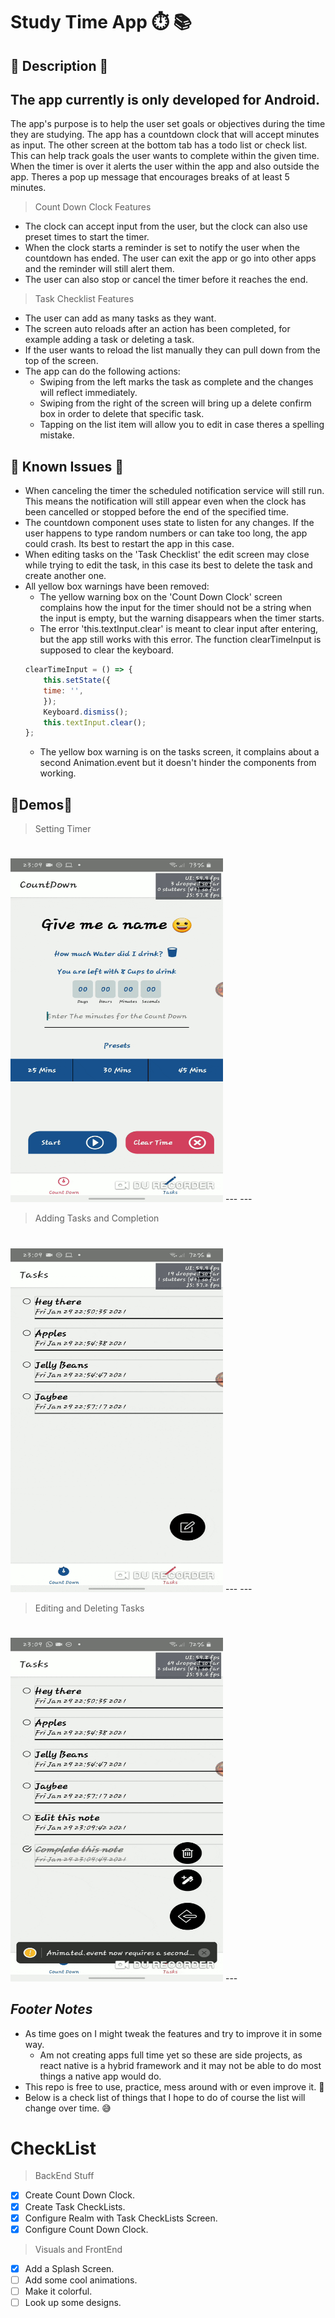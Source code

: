 # **Study Time App** ⏱️ 📚

## 📓 Description 📓
**The app currently is only developed for Android.**
---
The app's purpose is to help the user set goals or objectives during the time they are studying. The app has a countdown clock that will accept minutes as input. The other screen at the bottom tab has a todo list or check list. This can help track goals the user wants to complete within the given time. When the timer is over it alerts the user within the app and also outside the app. Theres a pop up message that encourages breaks of at least 5 minutes.
>Count Down Clock Features
* The clock can accept input from the user, but the clock can also use preset times to start the timer.
* When the clock starts a reminder is set to notify the user when the countdown has ended. The user can exit the app or go into other apps and the reminder will still alert them.
* The user can also stop or cancel the timer before it reaches the end.

>Task Checklist Features
* The user can add as many tasks as they want.
* The screen auto reloads after an action has been completed, for example adding a task or deleting a task.
* If the user wants to reload the list manually they can pull down from the top of the screen.
* The app can do the following actions: 
    * Swiping from the left marks the task as complete and the changes will reflect immediately.
    * Swiping from the right of the screen will bring up a delete confirm box in order to delete that specific task.
    * Tapping on the list item will allow you to edit in case theres a spelling mistake. 

## 🚧 **Known Issues** 🚧
* When canceling the timer the scheduled notification service will still run. This means the notification will still appear even when the clock has been cancelled or stopped before the end of the specified time.
* The countdown component uses state to listen for any changes. If the user happens to type random numbers or can take too long, the app could crash. Its best to restart the app in this case.
* When editing tasks on the 'Task Checklist' the edit screen may close while trying to edit the task, in this case its best to delete the task and create another one.
* All yellow box warnings have been removed: 
    * The yellow warning box on the 'Count Down Clock' screen complains how the input for the timer should not be a string when the input is empty, but the warning disappears when the timer starts.
    * The error 'this.textInput.clear' is meant to clear input after entering, but the app still works with this error. The function clearTimeInput is supposed to clear the keyboard.
    ```javaScript
    clearTimeInput = () => {
        this.setState({
        time: '',
        });
        Keyboard.dismiss();
        this.textInput.clear();
    };
    ```
    * The yellow box warning is on the tasks screen, it complains about a second Animation.event but it doesn't hinder the components from working.

## 📱Demos📱

>Setting Timer
#
<img src="assets/samples/sample_1.gif" height="550" width="340" alt="Count Down Clock">
---
---

>Adding Tasks and Completion
#
<img src="assets/samples/sample_2.gif" height="550" width="340" alt="Count Down Clock">
---
---

>Editing and Deleting Tasks
#
<img src="assets/samples/sample_3.gif" height="550" width="340" alt="Count Down Clock">
---

## *Footer Notes*
* As time goes on I might tweak the features and try to improve it in some way.
    * Am not creating apps full time yet so these are side projects, as react native is a hybrid framework and it may not be able to do most things a native app would do.
* This repo is free to use, practice, mess around with or even improve it. 🤪
* Below is a check list of things that I hope to do of course the list will change over time. 😅


# **CheckList**
>BackEnd Stuff
- [x] Create Count Down Clock.
- [x] Create Task CheckLists.
- [x] Configure Realm with Task CheckLists Screen.
- [x] Configure Count Down Clock.

>Visuals and FrontEnd
- [x] Add a Splash Screen.
- [ ] Add some cool animations.
- [ ] Make it colorful.
- [ ] Look up some designs.
